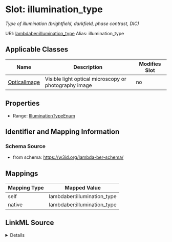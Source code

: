 

# Slot: illumination_type 


_Type of illumination (brightfield, darkfield, phase contrast, DIC)_





URI: [lambdaber:illumination_type](https://w3id.org/lambda-ber-schema/illumination_type)
Alias: illumination_type

<!-- no inheritance hierarchy -->





## Applicable Classes

| Name | Description | Modifies Slot |
| --- | --- | --- |
| [OpticalImage](OpticalImage.md) | Visible light optical microscopy or photography image |  no  |






## Properties

* Range: [IlluminationTypeEnum](IlluminationTypeEnum.md)




## Identifier and Mapping Information






### Schema Source


* from schema: https://w3id.org/lambda-ber-schema/




## Mappings

| Mapping Type | Mapped Value |
| ---  | ---  |
| self | lambdaber:illumination_type |
| native | lambdaber:illumination_type |




## LinkML Source

<details>
```yaml
name: illumination_type
description: Type of illumination (brightfield, darkfield, phase contrast, DIC)
from_schema: https://w3id.org/lambda-ber-schema/
rank: 1000
alias: illumination_type
owner: OpticalImage
domain_of:
- OpticalImage
range: IlluminationTypeEnum

```
</details>